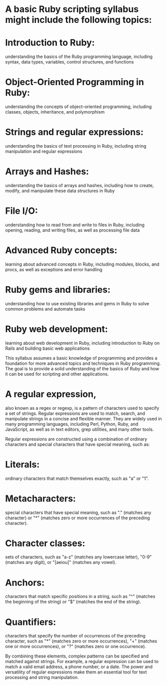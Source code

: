 # A basic Ruby scripting syllabus might include the following topics:

# Introduction to Ruby: 

understanding the basics of the Ruby programming language, including syntax, data types, variables, control structures, and functions

# Object-Oriented Programming in Ruby:
understanding the concepts of object-oriented programming, including classes, objects, inheritance, and polymorphism

# Strings and regular expressions: 
understanding the basics of text processing in Ruby, including string manipulation and regular expressions

# Arrays and Hashes: 
understanding the basics of arrays and hashes, including how to create, modify, and manipulate these data structures in Ruby

# File I/O: 
understanding how to read from and write to files in Ruby, including opening, reading, and writing files, as well as processing file data

# Advanced Ruby concepts: 

learning about advanced concepts in Ruby, including modules, blocks, and procs, as well as exceptions and error handling

# Ruby gems and libraries: 
understanding how to use existing libraries and gems in Ruby to solve common problems and automate tasks

# Ruby web development: 
learning about web development in Ruby, including introduction to Ruby on Rails and building basic web applications

This syllabus assumes a basic knowledge of programming and provides a foundation for more advanced topics and techniques in Ruby programming. The goal is to provide a solid understanding of the basics of Ruby and how it can be used for scripting and other applications.


# A regular expression, 
also known as a regex or regexp, is a pattern of characters used to specify a set of strings. Regular expressions are used to match, search, and manipulate strings in a concise and flexible manner. They are widely used in many programming languages, including Perl, Python, Ruby, and JavaScript, as well as in text editors, grep utilities, and many other tools.

Regular expressions are constructed using a combination of ordinary characters and special characters that have special meaning, such as:

# Literals:
ordinary characters that match themselves exactly, such as "a" or "1".

# Metacharacters: 
special characters that have special meaning, such as "." (matches any character) or "*" (matches zero or more occurrences of the preceding character).

# Character classes: 
sets of characters, such as "a-z" (matches any lowercase letter), "0-9" (matches any digit), or "[aeiou]" (matches any vowel).

# Anchors: 
characters that match specific positions in a string, such as "^" (matches the beginning of the string) or "$" (matches the end of the string).

# Quantifiers:
characters that specify the number of occurrences of the preceding character, such as "*" (matches zero or more occurrences), "+" (matches one or more occurrences), or "?" (matches zero or one occurrence).

By combining these elements, complex patterns can be specified and matched against strings. For example, a regular expression can be used to match a valid email address, a phone number, or a date. The power and versatility of regular expressions make them an essential tool for text processing and string manipulation.